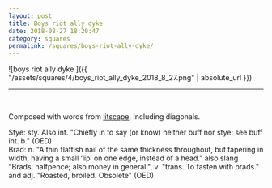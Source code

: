 ```yaml
---
layout: post
title: Boys riot ally dyke
date: 2018-08-27 18:20:47
category: squares
permalink: /squares/boys-riot-ally-dyke/ 
---
```


![boys riot ally dyke ]({{ "/assets/squares/4/boys_riot_ally_dyke_2018_8_27.png" | absolute_url }})
&nbsp;


---

&nbsp;

Composed with words from [litscape](https://www.litscape.com/). Including diagonals. 

Stye: sty. Also int. "Chiefly in to say (or know) neither buff nor stye: see buff int. b." (OED)  
Brad: n. "A thin flattish nail of the same thickness throughout, but tapering in width, having a small ‘lip’ on one edge, instead of a head." also slang "Brads, halfpence; also money in general.", v. "trans. To fasten with brads." and adj. "Roasted, broiled. Obsolete" (OED)  
